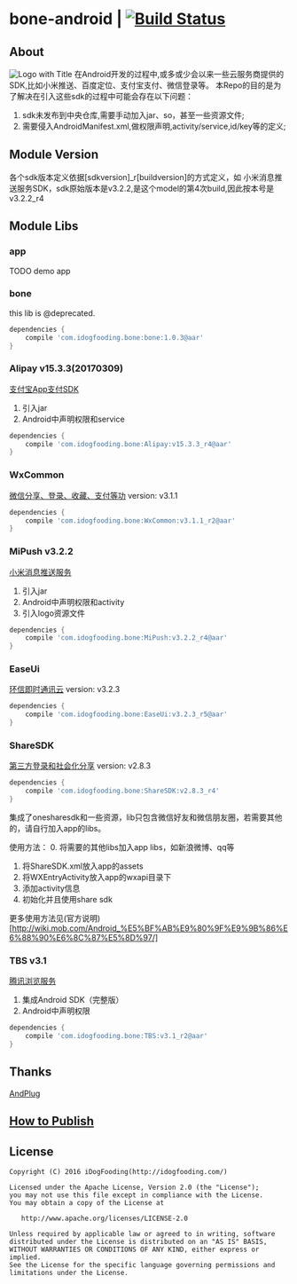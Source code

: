 # bone-android | [![Build Status](https://travis-ci.org/zhangchaoxu/bone-android.png?branch=master)](https://travis-ci.org/zhangchaoxu/bone-android)

## About
![Logo with Title]()
在Android开发的过程中,或多或少会以来一些云服务商提供的SDK,比如小米推送、百度定位、支付宝支付、微信登录等。
本Repo的目的是为了解决在引入这些sdk的过程中可能会存在以下问题：
1. sdk未发布到中央仓库,需要手动加入jar、so，甚至一些资源文件;
2. 需要侵入AndroidManifest.xml,做权限声明,activity/service,id/key等的定义;

## Module Version
各个sdk版本定义依据[sdkversion]_r[buildversion]的方式定义，如
小米消息推送服务SDK，sdk原始版本是v3.2.2,是这个model的第4次build,因此按本号是v3.2.2_r4

## Module Libs

### app
TODO demo app
 
### bone
this lib is @deprecated.

```gradle
dependencies {
    compile 'com.idogfooding.bone:bone:1.0.3@aar'
}
```

### Alipay v15.3.3(20170309)
[支付宝App支付SDK](https://doc.open.alipay.com/docs/doc.htm?spm=a219a.7629140.0.0.5LlDVj&treeId=193&articleId=105051&docType=1)
1. 引入jar
2. Android中声明权限和service

```gradle
dependencies {
    compile 'com.idogfooding.bone:Alipay:v15.3.3_r4@aar'
}
```

### WxCommon
[微信分享、登录、收藏、支付等功](https://open.weixin.qq.com/cgi-bin/showdocument?action=dir_list&t=resource/res_list&verify=1&id=open1419319167&token=&lang=zh_CN)
version: v3.1.1

```gradle
dependencies {
    compile 'com.idogfooding.bone:WxCommon:v3.1.1_r2@aar'
}
```

### MiPush v3.2.2
[小米消息推送服务](http://dev.xiaomi.com/console/appservice/push.html)
1. 引入jar
2. Android中声明权限和activity
3. 引入logo资源文件

```gradle
dependencies {
    compile 'com.idogfooding.bone:MiPush:v3.2.2_r4@aar'
}
```

### EaseUi
[环信即时通讯云](http://docs.easemob.com/im/start)
version: v3.2.3

```gradle
dependencies {
    compile 'com.idogfooding.bone:EaseUi:v3.2.3_r5@aar'
}
```

### ShareSDK
[第三方登录和社会化分享](http://sharesdk.mob.com/downloadDetail/ShareSDK/android)
version: v2.8.3

```gradle
dependencies {
    compile 'com.idogfooding.bone:ShareSDK:v2.8.3_r4'
}
```

集成了onesharesdk和一些资源，lib只包含微信好友和微信朋友圈，若需要其他的，请自行加入app的libs。

使用方法：
0. 将需要的其他libs加入app libs，如新浪微博、qq等
1. 将ShareSDK.xml放入app的assets
2. 将WXEntryActivity放入app的wxapi目录下
3. 添加activity信息
4. 初始化并且使用share sdk

更多使用方法见(官方说明)[http://wiki.mob.com/Android_%E5%BF%AB%E9%80%9F%E9%9B%86%E6%88%90%E6%8C%87%E5%8D%97/]

### TBS v3.1
[腾讯浏览服务](http://x5.tencent.com/tbs/index.html)
1. 集成Android SDK（完整版）
2. Android中声明权限

```gradle
dependencies {
    compile 'com.idogfooding.bone:TBS:v3.1_r2@aar'
}
```

## Thanks
[AndPlug](https://github.com/ourbeehive/AndPlug)

## [How to Publish](https://github.com/zhangchaoxu/bone-android/blob/master/PUBLISH.md)

## License

    Copyright (C) 2016 iDogFooding(http://idogfooding.com/)

    Licensed under the Apache License, Version 2.0 (the "License");
    you may not use this file except in compliance with the License.
    You may obtain a copy of the License at

       http://www.apache.org/licenses/LICENSE-2.0

    Unless required by applicable law or agreed to in writing, software
    distributed under the License is distributed on an "AS IS" BASIS,
    WITHOUT WARRANTIES OR CONDITIONS OF ANY KIND, either express or implied.
    See the License for the specific language governing permissions and
    limitations under the License.